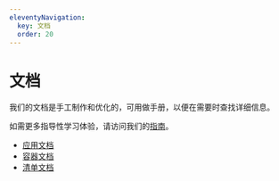 ```yaml
---
eleventyNavigation:
  key: 文档
  order: 20
---
```


# 文档

我们的文档是手工制作和优化的，可用做手册，以便在需要时查找详细信息。

如需更多指导性学习体验，请访问我们的[指南](../guides/index.md)。

* [应用文档](./application/overview.md)
* [容器文档](./container/overview.md)
* [清单文档](./manifest/overview.md)